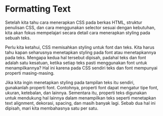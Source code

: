 # Formatting Text
Setelah kita tahu cara menerapkan CSS pada berkas HTML, struktur penulisan CSS, dan cara menggunakan selector sesuai dengan kebutuhan, kita akan fokus mempelajari secara detail cara menerapkan styling pada sebuah teks.

Perlu kita ketahui, CSS memisahkan styling untuk font dan teks. Kita harus tahu kapan seharusnya menetapkan styling pada font atau menetapkannya pada teks. Mengapa kedua hal tersebut dipisah, padahal teks dan font adalah satu kesatuan, ketika setiap teks pasti menggunakan font untuk menampilkannya? Hal ini karena pada CSS sendiri teks dan font mempunyai properti masing-masing.

Jika kita ingin menetapkan styling pada tampilan teks itu sendiri, gunakanlah properti font. Contohnya, properti font dapat mengatur tipe font, ukuran, ketebalan, dan lainnya. Sementara itu, properti teks digunakan untuk mendukung hal lainnya dalam menampilkan teks seperti menetapkan text alignment, dekorasi, spacing, dan masih banyak lagi. Sebab dua hal ini dipisah, mari kita membahasnya satu per satu.